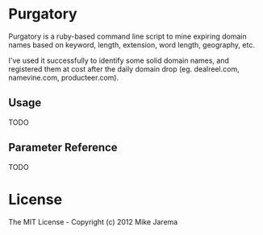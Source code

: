 # Purgatory

Purgatory is a ruby-based command line script to mine expiring domain names based on keyword, length, extension, word length, geography, etc.

I've used it successfully to identify some solid domain names, and registered them at cost after the daily domain drop (eg. dealreel.com, namevine.com, producteer.com).

## Usage

TODO

## Parameter Reference

TODO

# License

The MIT License - Copyright (c) 2012 Mike Jarema
